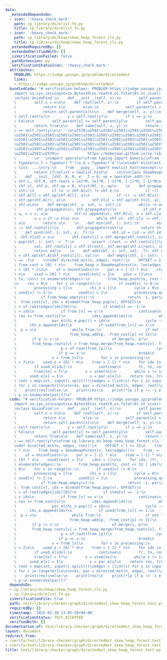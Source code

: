 ```yaml
---
data:
  _extendedDependsOn:
  - icon: ':heavy_check_mark:'
    path: cp_library/ds/elist_fn.py
    title: cp_library/ds/elist_fn.py
  - icon: ':heavy_check_mark:'
    path: cp_library/ds/heap/skew_heap_forest_cls.py
    title: cp_library/ds/heap/skew_heap_forest_cls.py
  _extendedRequiredBy: []
  _extendedVerifiedWith: []
  _isVerificationFailed: false
  _pathExtension: py
  _verificationStatusIcon: ':heavy_check_mark:'
  attributes:
    PROBLEM: https://judge.yosupo.jp/problem/directedmst
    links:
    - https://judge.yosupo.jp/problem/directedmst
  bundledCode: "# verification-helper: PROBLEM https://judge.yosupo.jp/problem/directedmst\n\
    import os,sys,io\ninput=io.BytesIO(os.read(0,os.fstat(0).st_size)).readline\n\n\
    \nclass UnionFind:\n    def __init__(self, n):\n        self.parent = [-1] * n\n\
    \        self.n = n\n\n    def root(self, x):\n        if self.parent[x] < 0:\n\
    \            return x\n        else:\n            self.parent[x] = self.root(self.parent[x])\n\
    \            return self.parent[x]\n\n    def merge(self, x, y):\n        x =\
    \ self.root(x)\n        y = self.root(y)\n        if x == y:\n            return\
    \ False\n        self.parent[x] += self.parent[y]\n        self.parent[y] = x\n\
    \        return True\n\n    def same(self, x, y):\n        return self.root(x)\
    \ == self.root(y)\n\n'''\n\u257A\u2501\u2501\u2501\u2501\u2501\u2501\u2501\u2501\
    \u2501\u2501\u2501\u2501\u2501\u2501\u2501\u2501\u2501\u2501\u2501\u2501\u2501\
    \u2501\u2501\u2501\u2501\u2501\u2501\u2501\u2501\u2501\u2501\u2501\u2501\u2501\
    \u2501\u2501\u2501\u2501\u2501\u2501\u2501\u2501\u2501\u2501\u2501\u2501\u2501\
    \u2501\u2501\u2501\u2501\u2501\u2501\u2501\u2501\u2501\u2501\u2501\u2501\u2501\
    \u2501\u2501\u2578\n             https://kobejean.github.io/cp-library       \
    \        \n'''\nimport operator\nfrom typing import Generic\nfrom typing import\
    \ TypeVar\n_T = TypeVar('T')\n_U = TypeVar('U')\n\n\ndef elist(est_len: int) ->\
    \ list: ...\ntry:\n    from __pypy__ import newlist_hint\nexcept:\n    def newlist_hint(hint):\n\
    \        return []\nelist = newlist_hint\n    \n\n\nclass SkewHeapForest(Generic[_T]):\n\
    \    def __init__(shf, N, M, e: _T = 0, op = operator.add):\n        shf.V, shf.A,\
    \ shf.L, shf.R, shf.roots = [e]*M, [e]*M, [-1]*M, [-1]*M, [-1]*N\n        shf.id,\
    \ shf.st, shf.e, shf.op = 0, elist(M), e, op\n    \n    def propagate(shf, u:\
    \ int):\n        if (a := shf.A[u]) != shf.e:\n            if ~(l := shf.L[u]):\
    \ shf.A[l] = shf.op(shf.A[l], a)\n            if ~(r := shf.R[u]): shf.A[r] =\
    \ shf.op(shf.A[r], a)\n            shf.V[u] = shf.op(shf.V[u], a); shf.A[u] =\
    \ shf.e\n\n    def merge(shf, u: int, v: int):\n        while ~u and ~v:\n   \
    \         shf.propagate(u); shf.propagate(v)\n            if shf.V[v] < shf.V[u]:\
    \ u, v = v, u\n            shf.st.append(u); shf.R[u], u = shf.L[u], shf.R[u]\n\
    \        u = u if ~u else v\n        while shf.st: shf.L[u := shf.st.pop()] =\
    \ u\n        return u\n    \n    def min(shf, i: int):\n        assert ~(root\
    \ := shf.roots[i])\n        shf.propagate(root)\n        return shf.V[root]\n\n\
    \    def push(shf, i: int, x: _T):\n        shf.id = (id := shf.id)+1\n      \
    \  shf.V[id] = x\n        shf.roots[i] = shf.merge(shf.roots[i], id)\n\n    def\
    \ pop(shf, i: int) -> _T:\n        assert ~(root := shf.roots[i])\n        shf.propagate(root)\n\
    \        val, shf.roots[i] = shf.V[root], shf.merge(shf.L[root], shf.R[root])\n\
    \        return val\n    \n    def add(shf, i: int, val: _T): shf.A[shf.roots[i]]\
    \ = shf.op(shf.A[shf.roots[i]], val)\n    def empty(shf, i: int): return shf.roots[i]\
    \ == -1\n    \n\ndef directed_mst(n, edges, root):\n    OFFSET = 1 << 31\n   \
    \ from_cost = [0] * n\n    from_heap = SkewHeapForest(n, len(edges))\n    from_\
    \ = [0] * n\n\n    uf = UnionFind(n)\n    par_e = [-1] * m\n    stem = [-1] *\
    \ n\n    used = [0] * n\n    used[root] = 2\n    idxs = []\n\n    for idx, (fr,\
    \ to, cost) in enumerate(edges):\n        from_heap.push(to, cost << 31 | idx)\n\
    \n    res = 0\n    for v in range(n):\n        if used[v] != 0:\n            continue\n\
    \        processing = []\n        chi_e = []\n        cycle = 0\n        while\
    \ used[v] != 2:\n            used[v] = 1\n            processing.append(v)\n \
    \           if from_heap.empty(v):\n               return -1, par\n          \
    \  from_cost[v], idx = divmod(from_heap.pop(v), OFFSET)\n            from_[v]\
    \ = uf.root(edges[idx][0])\n            if stem[v] == -1:\n                stem[v]\
    \ = idx\n            if from_[v] == v:\n                continue\n           \
    \ res += from_cost[v]\n            idxs.append(idx)\n            while cycle:\n\
    \                par_e[chi_e.pop()] = idx\n                cycle -= 1\n      \
    \      chi_e.append(idx)\n            if used[from_[v]] == 1:\n              \
    \  p = v\n                while True:\n                    if not from_heap.empty(p):\n\
    \                        from_heap.add(p, -from_cost[p] << 31)\n             \
    \       if p != v:\n                        uf.merge(v, p)\n                 \
    \       from_heap.roots[v] = from_heap.merge(from_heap.roots[v], from_heap.roots[p])\n\
    \                    p = uf.root(from_[p])\n                    cycle += 1\n \
    \                   if p == v:\n                        break\n            else:\n\
    \                v = from_[v]\n        for v in processing:\n            used[v]\
    \ = 2\n\n    used_e = [0] * m\n    tree = [-1] * n\n    for idx in reversed(idxs):\n\
    \        if used_e[idx]:\n            continue\n        fr, to, cost = edges[idx]\n\
    \        tree[to] = fr\n        x = stem[to]\n        while x != idx:\n      \
    \      used_e[x] = 1\n            x = par_e[x]\n    return res, tree\n\n\nn, m,\
    \ root = map(int, input().split())\nedges = [[int(s) for s in input().split()]\
    \ for i in range(m)]\n\n\nres, par = directed_mst(n, edges, root)\nif res == -1:\n\
    \    print(res)\nelse:\n    print(res)\n    print(*[p if p != -1 else i for i,\
    \ p in enumerate(par)])\n"
  code: "# verification-helper: PROBLEM https://judge.yosupo.jp/problem/directedmst\n\
    import os,sys,io\ninput=io.BytesIO(os.read(0,os.fstat(0).st_size)).readline\n\n\
    \nclass UnionFind:\n    def __init__(self, n):\n        self.parent = [-1] * n\n\
    \        self.n = n\n\n    def root(self, x):\n        if self.parent[x] < 0:\n\
    \            return x\n        else:\n            self.parent[x] = self.root(self.parent[x])\n\
    \            return self.parent[x]\n\n    def merge(self, x, y):\n        x =\
    \ self.root(x)\n        y = self.root(y)\n        if x == y:\n            return\
    \ False\n        self.parent[x] += self.parent[y]\n        self.parent[y] = x\n\
    \        return True\n\n    def same(self, x, y):\n        return self.root(x)\
    \ == self.root(y)\n\nfrom cp_library.ds.heap.skew_heap_forest_cls import SkewHeapForest\n\
    \ndef directed_mst(n, edges, root):\n    OFFSET = 1 << 31\n    from_cost = [0]\
    \ * n\n    from_heap = SkewHeapForest(n, len(edges))\n    from_ = [0] * n\n\n\
    \    uf = UnionFind(n)\n    par_e = [-1] * m\n    stem = [-1] * n\n    used =\
    \ [0] * n\n    used[root] = 2\n    idxs = []\n\n    for idx, (fr, to, cost) in\
    \ enumerate(edges):\n        from_heap.push(to, cost << 31 | idx)\n\n    res =\
    \ 0\n    for v in range(n):\n        if used[v] != 0:\n            continue\n\
    \        processing = []\n        chi_e = []\n        cycle = 0\n        while\
    \ used[v] != 2:\n            used[v] = 1\n            processing.append(v)\n \
    \           if from_heap.empty(v):\n               return -1, par\n          \
    \  from_cost[v], idx = divmod(from_heap.pop(v), OFFSET)\n            from_[v]\
    \ = uf.root(edges[idx][0])\n            if stem[v] == -1:\n                stem[v]\
    \ = idx\n            if from_[v] == v:\n                continue\n           \
    \ res += from_cost[v]\n            idxs.append(idx)\n            while cycle:\n\
    \                par_e[chi_e.pop()] = idx\n                cycle -= 1\n      \
    \      chi_e.append(idx)\n            if used[from_[v]] == 1:\n              \
    \  p = v\n                while True:\n                    if not from_heap.empty(p):\n\
    \                        from_heap.add(p, -from_cost[p] << 31)\n             \
    \       if p != v:\n                        uf.merge(v, p)\n                 \
    \       from_heap.roots[v] = from_heap.merge(from_heap.roots[v], from_heap.roots[p])\n\
    \                    p = uf.root(from_[p])\n                    cycle += 1\n \
    \                   if p == v:\n                        break\n            else:\n\
    \                v = from_[v]\n        for v in processing:\n            used[v]\
    \ = 2\n\n    used_e = [0] * m\n    tree = [-1] * n\n    for idx in reversed(idxs):\n\
    \        if used_e[idx]:\n            continue\n        fr, to, cost = edges[idx]\n\
    \        tree[to] = fr\n        x = stem[to]\n        while x != idx:\n      \
    \      used_e[x] = 1\n            x = par_e[x]\n    return res, tree\n\n\nn, m,\
    \ root = map(int, input().split())\nedges = [[int(s) for s in input().split()]\
    \ for i in range(m)]\n\n\nres, par = directed_mst(n, edges, root)\nif res == -1:\n\
    \    print(res)\nelse:\n    print(res)\n    print(*[p if p != -1 else i for i,\
    \ p in enumerate(par)])"
  dependsOn:
  - cp_library/ds/heap/skew_heap_forest_cls.py
  - cp_library/ds/elist_fn.py
  isVerificationFile: true
  path: test/library-checker/graph/directedmst_skew_heap_forest.test.py
  requiredBy: []
  timestamp: '2025-05-20 13:05:58+09:00'
  verificationStatus: TEST_ACCEPTED
  verifiedWith: []
documentation_of: test/library-checker/graph/directedmst_skew_heap_forest.test.py
layout: document
redirect_from:
- /verify/test/library-checker/graph/directedmst_skew_heap_forest.test.py
- /verify/test/library-checker/graph/directedmst_skew_heap_forest.test.py.html
title: test/library-checker/graph/directedmst_skew_heap_forest.test.py
---
```

